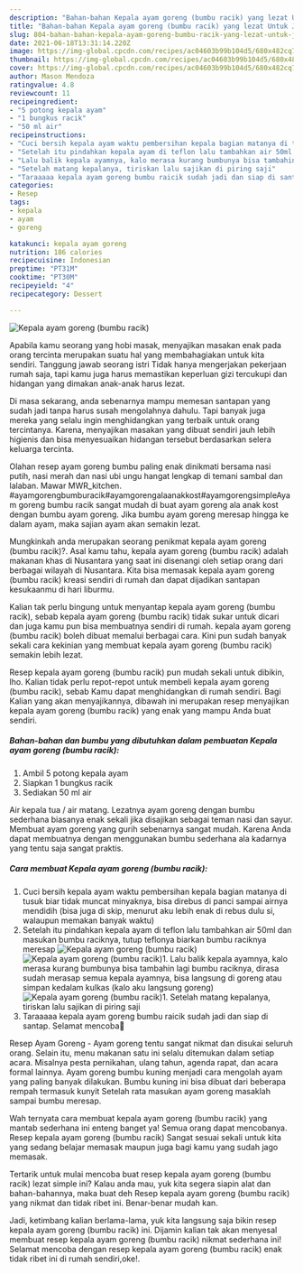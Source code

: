 ```yaml
---
description: "Bahan-bahan Kepala ayam goreng (bumbu racik) yang lezat Untuk Jualan"
title: "Bahan-bahan Kepala ayam goreng (bumbu racik) yang lezat Untuk Jualan"
slug: 804-bahan-bahan-kepala-ayam-goreng-bumbu-racik-yang-lezat-untuk-jualan
date: 2021-06-18T13:31:14.220Z
image: https://img-global.cpcdn.com/recipes/ac04603b99b104d5/680x482cq70/kepala-ayam-goreng-bumbu-racik-foto-resep-utama.jpg
thumbnail: https://img-global.cpcdn.com/recipes/ac04603b99b104d5/680x482cq70/kepala-ayam-goreng-bumbu-racik-foto-resep-utama.jpg
cover: https://img-global.cpcdn.com/recipes/ac04603b99b104d5/680x482cq70/kepala-ayam-goreng-bumbu-racik-foto-resep-utama.jpg
author: Mason Mendoza
ratingvalue: 4.8
reviewcount: 11
recipeingredient:
- "5 potong kepala ayam"
- "1 bungkus racik"
- "50 ml air"
recipeinstructions:
- "Cuci bersih kepala ayam waktu pembersihan kepala bagian matanya di tusuk biar tidak muncat minyaknya, bisa direbus di panci sampai airnya mendidih (bisa juga di skip, menurut aku lebih enak di rebus dulu si, walaupun memakan banyak waktu)"
- "Setelah itu pindahkan kepala ayam di teflon lalu tambahkan air 50ml dan masukan bumbu raciknya, tutup teflonya biarkan bumbu raciknya meresap"
- "Lalu balik kepala ayamnya, kalo merasa kurang bumbunya bisa tambahin lagi bumbu raciknya, dirasa sudah merasap semua kepala ayamnya, bisa langsung di goreng atau simpan kedalam kulkas (kalo aku langsung goreng)"
- "Setelah matang kepalanya, tiriskan lalu sajikan di piring saji"
- "Taraaaaa kepala ayam goreng bumbu raicik sudah jadi dan siap di santap. Selamat mencoba🤗"
categories:
- Resep
tags:
- kepala
- ayam
- goreng

katakunci: kepala ayam goreng 
nutrition: 186 calories
recipecuisine: Indonesian
preptime: "PT31M"
cooktime: "PT30M"
recipeyield: "4"
recipecategory: Dessert

---
```



![Kepala ayam goreng (bumbu racik)](https://img-global.cpcdn.com/recipes/ac04603b99b104d5/680x482cq70/kepala-ayam-goreng-bumbu-racik-foto-resep-utama.jpg)

Apabila kamu seorang yang hobi masak, menyajikan masakan enak pada orang tercinta merupakan suatu hal yang membahagiakan untuk kita sendiri. Tanggung jawab seorang istri Tidak hanya mengerjakan pekerjaan rumah saja, tapi kamu juga harus memastikan keperluan gizi tercukupi dan hidangan yang dimakan anak-anak harus lezat.

Di masa  sekarang, anda sebenarnya mampu memesan santapan yang sudah jadi tanpa harus susah mengolahnya dahulu. Tapi banyak juga mereka yang selalu ingin menghidangkan yang terbaik untuk orang tercintanya. Karena, menyajikan masakan yang dibuat sendiri jauh lebih higienis dan bisa menyesuaikan hidangan tersebut berdasarkan selera keluarga tercinta. 

Olahan resep ayam goreng bumbu paling enak dinikmati bersama nasi putih, nasi merah dan nasi ubi ungu hangat lengkap di temani sambal dan lalaban. Mawar MWR_kitchen. #ayamgorengbumburacik#ayamgorengalaanakkost#ayamgorengsimpleAyam goreng bumbu racik sangat mudah di buat ayam goreng ala anak kost dengan bumbu ayam goreng. Jika bumbu ayam goreng meresap hingga ke dalam ayam, maka sajian ayam akan semakin lezat.

Mungkinkah anda merupakan seorang penikmat kepala ayam goreng (bumbu racik)?. Asal kamu tahu, kepala ayam goreng (bumbu racik) adalah makanan khas di Nusantara yang saat ini disenangi oleh setiap orang dari berbagai wilayah di Nusantara. Kita bisa memasak kepala ayam goreng (bumbu racik) kreasi sendiri di rumah dan dapat dijadikan santapan kesukaanmu di hari liburmu.

Kalian tak perlu bingung untuk menyantap kepala ayam goreng (bumbu racik), sebab kepala ayam goreng (bumbu racik) tidak sukar untuk dicari dan juga kamu pun bisa membuatnya sendiri di rumah. kepala ayam goreng (bumbu racik) boleh dibuat memalui berbagai cara. Kini pun sudah banyak sekali cara kekinian yang membuat kepala ayam goreng (bumbu racik) semakin lebih lezat.

Resep kepala ayam goreng (bumbu racik) pun mudah sekali untuk dibikin, lho. Kalian tidak perlu repot-repot untuk membeli kepala ayam goreng (bumbu racik), sebab Kamu dapat menghidangkan di rumah sendiri. Bagi Kalian yang akan menyajikannya, dibawah ini merupakan resep menyajikan kepala ayam goreng (bumbu racik) yang enak yang mampu Anda buat sendiri.

<!--inarticleads1-->

##### Bahan-bahan dan bumbu yang dibutuhkan dalam pembuatan Kepala ayam goreng (bumbu racik):

1. Ambil 5 potong kepala ayam
1. Siapkan 1 bungkus racik
1. Sediakan 50 ml air


Air kepala tua / air matang. Lezatnya ayam goreng dengan bumbu sederhana biasanya enak sekali jika disajikan sebagai teman nasi dan sayur. Membuat ayam goreng yang gurih sebenarnya sangat mudah. Karena Anda dapat membuatnya dengan menggunakan bumbu sederhana ala kadarnya yang tentu saja sangat praktis. 

<!--inarticleads2-->

##### Cara membuat Kepala ayam goreng (bumbu racik):

1. Cuci bersih kepala ayam waktu pembersihan kepala bagian matanya di tusuk biar tidak muncat minyaknya, bisa direbus di panci sampai airnya mendidih (bisa juga di skip, menurut aku lebih enak di rebus dulu si, walaupun memakan banyak waktu)
1. Setelah itu pindahkan kepala ayam di teflon lalu tambahkan air 50ml dan masukan bumbu raciknya, tutup teflonya biarkan bumbu raciknya meresap
<img src="https://img-global.cpcdn.com/steps/8f038a4481376174/160x128cq70/kepala-ayam-goreng-bumbu-racik-langkah-memasak-2-foto.jpg" alt="Kepala ayam goreng (bumbu racik)"><img src="https://img-global.cpcdn.com/steps/4d0546cee9747a9a/160x128cq70/kepala-ayam-goreng-bumbu-racik-langkah-memasak-2-foto.jpg" alt="Kepala ayam goreng (bumbu racik)">1. Lalu balik kepala ayamnya, kalo merasa kurang bumbunya bisa tambahin lagi bumbu raciknya, dirasa sudah merasap semua kepala ayamnya, bisa langsung di goreng atau simpan kedalam kulkas (kalo aku langsung goreng)
<img src="https://img-global.cpcdn.com/steps/8bec9d4612801467/160x128cq70/kepala-ayam-goreng-bumbu-racik-langkah-memasak-3-foto.jpg" alt="Kepala ayam goreng (bumbu racik)">1. Setelah matang kepalanya, tiriskan lalu sajikan di piring saji
1. Taraaaaa kepala ayam goreng bumbu raicik sudah jadi dan siap di santap. Selamat mencoba🤗


Resep Ayam Goreng - Ayam goreng tentu sangat nikmat dan disukai seluruh orang. Selain itu, menu makanan satu ini selalu ditemukan dalam setiap acara. Misalnya pesta pernikahan, ulang tahun, agenda rapat, dan acara formal lainnya. Ayam goreng bumbu kuning menjadi cara mengolah ayam yang paling banyak dilakukan. Bumbu kuning ini bisa dibuat dari beberapa rempah termasuk kunyit Setelah rata masukan ayam goreng masaklah sampai bumbu meresap. 

Wah ternyata cara membuat kepala ayam goreng (bumbu racik) yang mantab sederhana ini enteng banget ya! Semua orang dapat mencobanya. Resep kepala ayam goreng (bumbu racik) Sangat sesuai sekali untuk kita yang sedang belajar memasak maupun juga bagi kamu yang sudah jago memasak.

Tertarik untuk mulai mencoba buat resep kepala ayam goreng (bumbu racik) lezat simple ini? Kalau anda mau, yuk kita segera siapin alat dan bahan-bahannya, maka buat deh Resep kepala ayam goreng (bumbu racik) yang nikmat dan tidak ribet ini. Benar-benar mudah kan. 

Jadi, ketimbang kalian berlama-lama, yuk kita langsung saja bikin resep kepala ayam goreng (bumbu racik) ini. Dijamin kalian tak akan menyesal membuat resep kepala ayam goreng (bumbu racik) nikmat sederhana ini! Selamat mencoba dengan resep kepala ayam goreng (bumbu racik) enak tidak ribet ini di rumah sendiri,oke!.

